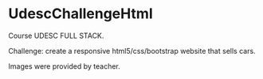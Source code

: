 # UdescChallengeHtml
 
Course UDESC FULL STACK.

Challenge: create a responsive html5/css/bootstrap website that sells cars.

Images were provided by teacher.
